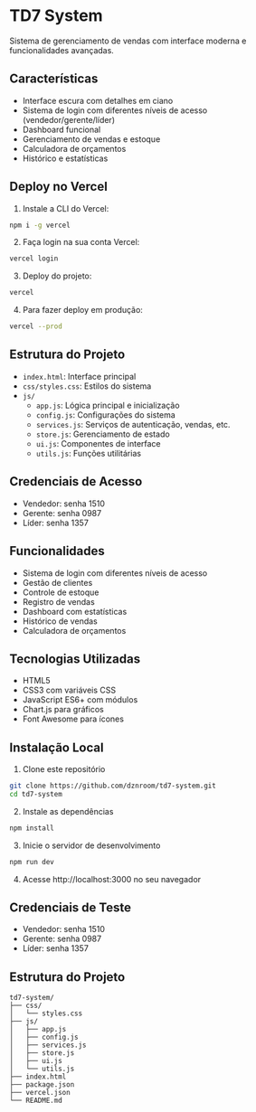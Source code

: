 # TD7 System

Sistema de gerenciamento de vendas com interface moderna e funcionalidades avançadas.

## Características

- Interface escura com detalhes em ciano
- Sistema de login com diferentes níveis de acesso (vendedor/gerente/líder)
- Dashboard funcional
- Gerenciamento de vendas e estoque
- Calculadora de orçamentos
- Histórico e estatísticas

## Deploy no Vercel

1. Instale a CLI do Vercel:
```bash
npm i -g vercel
```

2. Faça login na sua conta Vercel:
```bash
vercel login
```

3. Deploy do projeto:
```bash
vercel
```

4. Para fazer deploy em produção:
```bash
vercel --prod
```

## Estrutura do Projeto

- `index.html`: Interface principal
- `css/styles.css`: Estilos do sistema
- `js/`
  - `app.js`: Lógica principal e inicialização
  - `config.js`: Configurações do sistema
  - `services.js`: Serviços de autenticação, vendas, etc.
  - `store.js`: Gerenciamento de estado
  - `ui.js`: Componentes de interface
  - `utils.js`: Funções utilitárias

## Credenciais de Acesso

- Vendedor: senha 1510
- Gerente: senha 0987
- Líder: senha 1357

## Funcionalidades

- Sistema de login com diferentes níveis de acesso
- Gestão de clientes
- Controle de estoque
- Registro de vendas
- Dashboard com estatísticas
- Histórico de vendas
- Calculadora de orçamentos

## Tecnologias Utilizadas

- HTML5
- CSS3 com variáveis CSS
- JavaScript ES6+ com módulos
- Chart.js para gráficos
- Font Awesome para ícones

## Instalação Local

1. Clone este repositório
```bash
git clone https://github.com/dznroom/td7-system.git
cd td7-system
```

2. Instale as dependências
```bash
npm install
```

3. Inicie o servidor de desenvolvimento
```bash
npm run dev
```

4. Acesse http://localhost:3000 no seu navegador

## Credenciais de Teste

- Vendedor: senha 1510
- Gerente: senha 0987
- Líder: senha 1357

## Estrutura do Projeto

```
td7-system/
├── css/
│   └── styles.css
├── js/
│   ├── app.js
│   ├── config.js
│   ├── services.js
│   ├── store.js
│   ├── ui.js
│   └── utils.js
├── index.html
├── package.json
├── vercel.json
└── README.md 